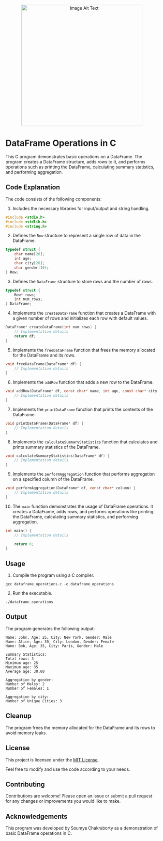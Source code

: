 <p align="center">
  <img src="https://pics.craiyon.com/2023-06-13/0205f5e24c4b4aefb0f47706fb3122de.webp" alt="Image Alt Text" width="400" height="400">
</p>

# DataFrame Operations in C

This C program demonstrates basic operations on a DataFrame. The program creates a DataFrame structure, adds rows to it, and performs operations such as printing the DataFrame, calculating summary statistics, and performing aggregation.

## Code Explanation

The code consists of the following components:

1. Includes the necessary libraries for input/output and string handling.
```c
#include <stdio.h>
#include <stdlib.h>
#include <string.h>
```

2. Defines the `Row` structure to represent a single row of data in the DataFrame.
```c
typedef struct {
    char name[20];
    int age;
    char city[20];
    char gender[10];
} Row;
```

3. Defines the `DataFrame` structure to store rows and the number of rows.
```c
typedef struct {
    Row* rows;
    int num_rows;
} DataFrame;
```

4. Implements the `createDataFrame` function that creates a DataFrame with a given number of rows and initializes each row with default values.
```c
DataFrame* createDataFrame(int num_rows) {
    // Implementation details
    return df;
}
```

5. Implements the `freeDataFrame` function that frees the memory allocated for the DataFrame and its rows.
```c
void freeDataFrame(DataFrame* df) {
    // Implementation details
}
```

6. Implements the `addRow` function that adds a new row to the DataFrame.
```c
void addRow(DataFrame* df, const char* name, int age, const char* city, const char* gender) {
    // Implementation details
}
```

7. Implements the `printDataFrame` function that prints the contents of the DataFrame.
```c
void printDataFrame(DataFrame* df) {
    // Implementation details
}
```

8. Implements the `calculateSummaryStatistics` function that calculates and prints summary statistics of the DataFrame.
```c
void calculateSummaryStatistics(DataFrame* df) {
    // Implementation details
}
```

9. Implements the `performAggregation` function that performs aggregation on a specified column of the DataFrame.
```c
void performAggregation(DataFrame* df, const char* column) {
    // Implementation details
}
```

10. The `main` function demonstrates the usage of DataFrame operations. It creates a DataFrame, adds rows, and performs operations like printing the DataFrame, calculating summary statistics, and performing aggregation.
```c
int main() {
    // Implementation details

    return 0;
}
```

## Usage

1. Compile the program using a C compiler.
```
gcc dataframe_operations.c -o dataframe_operations
```

2. Run the executable.
```
./dataframe_operations
```

## Output

The program generates the following output:

```
Name: John, Age: 25, City: New York, Gender: Male
Name: Alice, Age: 30, City: London, Gender: Female
Name: Bob, Age: 35, City: Paris, Gender: Male

Summary Statistics:
Total rows: 3
Minimum age: 25
Maximum age: 35
Average age: 30.00

Aggregation by gender:
Number of Males: 2
Number of Females: 1

Aggregation by city:
Number of Unique Cities: 3
```

## Cleanup

The program frees the memory allocated for the DataFrame and its rows to avoid memory leaks.

## License

This project is licensed under the [MIT License](LICENSE).

Feel free to modify and use the code according to your needs.

## Contributing

Contributions are welcome! Please open an issue or submit a pull request for any changes or improvements you would like to make.

## Acknowledgements

This program was developed by Soumya Chakraborty as a demonstration of basic DataFrame operations in C.
